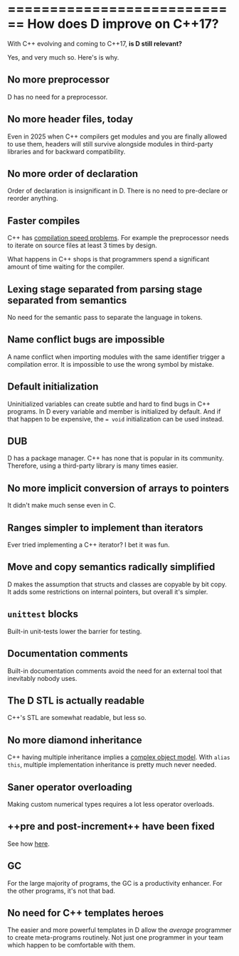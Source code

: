 ============================
How does D improve on C++17?
============================

With C++ evolving and coming to C++17, **is D still relevant?**

Yes, and very much so. Here's is why.

## No more preprocessor

D has no need for a preprocessor.

## No more header files, today

Even in 2025 when C++ compilers get modules and you are finally allowed to use them, headers will still survive alongside modules in third-party libraries and for backward compatibility.

## No more order of declaration

Order of declaration is insignificant in D. There is no need to pre-declare or reorder anything.

## Faster compiles

C++ has [compilation speed problems](http://www.drdobbs.com/cpp/c-compilation-speed/228701711). For example the preprocessor needs to iterate on source files at least 3 times by design.


What happens in C++ shops is that programmers spend a significant amount of time waiting for the compiler.

## Lexing stage separated from parsing stage separated from semantics

No need for the semantic pass to separate the language in tokens.

## Name conflict bugs are impossible

A name conflict when importing modules with the same identifier trigger a compilation error. It is impossible to use the wrong symbol by mistake.

## Default initialization

Uninitialized variables can create subtle and hard to find bugs in C++ programs. In D every variable and member is initialized by default. And if that happen to be expensive, the `= void` initialization can be used instead.

## DUB

D has a package manager. C++ has none that is popular in its community.
Therefore, using a third-party library is many times easier.

## No more implicit conversion of arrays to pointers

It didn't make much sense even in C.

## Ranges simpler to implement than iterators

Ever tried implementing a C++ iterator? I bet it was fun.

## Move and copy semantics radically simplified

D makes the assumption that structs and classes are copyable by bit copy. It adds some restrictions on internal pointers, but overall it's simpler.

## `unittest` blocks

Built-in unit-tests lower the barrier for testing.

## Documentation comments

Built-in documentation comments avoid the need for an external tool that inevitably nobody uses.

## The D STL is actually readable

C++'s STL are somewhat readable, but less so.

## No more diamond inheritance

C++ having multiple inheritance implies a [complex object model](www.amazon.fr/Inside-Object-Model-Stanley-Lippman/dp/0201834545).
With `alias this`, multiple implementation inheritance is pretty much never needed.

## Saner operator overloading

Making custom numerical types requires a lot less operator overloads.

## ++pre and post-increment++ have been fixed

See how [here](#Should-I-use-++pre-increment-or-post-increment++?).

## GC

For the large majority of programs, the GC is a productivity enhancer. For the other programs, it's not that bad.

## No need for C++ templates heroes

The easier and more powerful templates in D allow the _average_ programmer to create meta-programs routinely. Not just one programmer in your team which happen to be comfortable with them.
